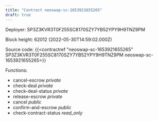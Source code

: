 ```yaml
---
title: "Contract neoswap-sc-1653921655265"
draft: true
---
```

Deployer: SP3Z3KVR3T0F255SC8170SZY7YB52YPY9H9TNZ9PM


 



Block height: 62012 (2022-05-30T14:59:02.000Z)

Source code: {{<contractref "neoswap-sc-1653921655265" SP3Z3KVR3T0F255SC8170SZY7YB52YPY9H9TNZ9PM neoswap-sc-1653921655265>}}

Functions:

* cancel-escrow _private_
* check-deal _private_
* check-deal-status _private_
* release-escrow _private_
* cancel _public_
* confirm-and-escrow _public_
* check-contract-status _read_only_
